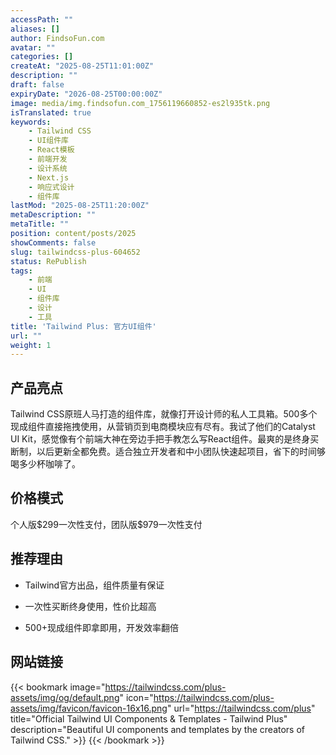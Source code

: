 ```yaml
---
accessPath: ""
aliases: []
author: FindsoFun.com
avatar: ""
categories: []
createAt: "2025-08-25T11:01:00Z"
description: ""
draft: false
expiryDate: "2026-08-25T00:00:00Z"
image: media/img.findsofun.com_1756119660852-es2l935tk.png
isTranslated: true
keywords:
    - Tailwind CSS
    - UI组件库
    - React模板
    - 前端开发
    - 设计系统
    - Next.js
    - 响应式设计
    - 组件库
lastMod: "2025-08-25T11:20:00Z"
metaDescription: ""
metaTitle: ""
position: content/posts/2025
showComments: false
slug: tailwindcss-plus-604652
status: RePublish
tags:
    - 前端
    - UI
    - 组件库
    - 设计
    - 工具
title: 'Tailwind Plus: 官方UI组件'
url: ""
weight: 1
---
```

## 产品亮点
Tailwind CSS原班人马打造的组件库，就像打开设计师的私人工具箱。500多个现成组件直接拖拽使用，从营销页到电商模块应有尽有。我试了他们的Catalyst UI Kit，感觉像有个前端大神在旁边手把手教怎么写React组件。最爽的是终身买断制，以后更新全都免费。适合独立开发者和中小团队快速起项目，省下的时间够喝多少杯咖啡了。

## 价格模式
<!--more-->个人版$299一次性支付，团队版$979一次性支付

## 推荐理由
- Tailwind官方出品，组件质量有保证

- 一次性买断终身使用，性价比超高

- 500+现成组件即拿即用，开发效率翻倍

## 网站链接
{{< bookmark image="https://tailwindcss.com/plus-assets/img/og/default.png" icon="https://tailwindcss.com/plus-assets/img/favicon/favicon-16x16.png" url="https://tailwindcss.com/plus" title="Official Tailwind UI Components & Templates - Tailwind Plus" description="Beautiful UI components and templates by the creators of Tailwind CSS." >}}
{{< /bookmark >}}

